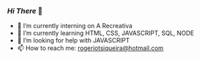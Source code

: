 ### *Hi There* 👋


- 🔭 I’m currently interning on A Recreativa
- 🌱 I’m currently learning HTML, CSS, JAVASCRIPT, SQL, NODE
- 🤔 I’m looking for help with JAVASCRIPT
- 📫 How to reach me: rogeriotsiqueira@hotmail.com
